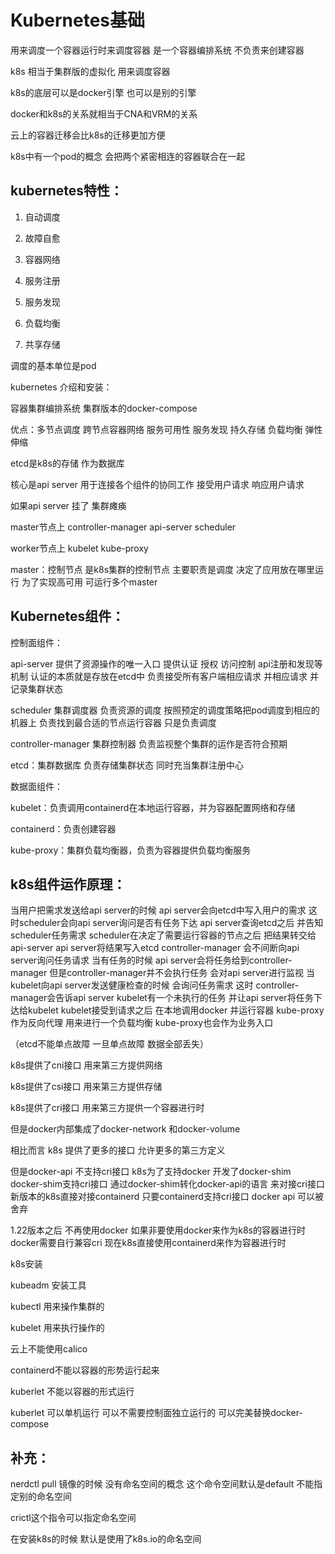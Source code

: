 # Kubernetes基础



用来调度一个容器运行时来调度容器 是一个容器编排系统 不负责来创建容器 

 

k8s 相当于集群版的虚拟化 用来调度容器 

k8s的底层可以是docker引擎 也可以是别的引擎 

docker和k8s的关系就相当于CNA和VRM的关系  

云上的容器迁移会比k8s的迁移更加方便 

k8s中有一个pod的概念 会把两个紧密相连的容器联合在一起 



## kubernetes特性： 

1. 自动调度

2. 故障自愈

3. 容器网络

4. 服务注册

5. 服务发现

6. 负载均衡

7. 共享存储

 

调度的基本单位是pod 

kubernetes 介绍和安装： 

容器集群编排系统 集群版本的docker-compose

优点：多节点调度 跨节点容器网络 服务可用性 服务发现 持久存储 负载均衡 弹性伸缩 

 

 

etcd是k8s的存储 作为数据库 

核心是api server 用于连接各个组件的协同工作 接受用户请求 响应用户请求 

如果api server 挂了 集群瘫痪 

 

master节点上 controller-manager api-server scheduler 

worker节点上 kubelet kube-proxy

 

master：控制节点 是k8s集群的控制节点 主要职责是调度 决定了应用放在哪里运行 为了实现高可用 可运行多个master 



## Kubernetes组件：

控制面组件：

api-server 提供了资源操作的唯一入口 提供认证 授权 访问控制 api注册和发现等机制 认证的本质就是存放在etcd中 负责接受所有客户端相应请求 并相应请求 并记录集群状态 

scheduler 集群调度器 负责资源的调度 按照预定的调度策略把pod调度到相应的机器上 负责找到最合适的节点运行容器 只是负责调度

controller-manager 集群控制器 负责监视整个集群的运作是否符合预期 

etcd：集群数据库 负责存储集群状态 同时充当集群注册中心 

 

数据面组件： 

kubelet：负责调用containerd在本地运行容器，并为容器配置网络和存储 

containerd：负责创建容器 

kube-proxy：集群负载均衡器，负责为容器提供负载均衡服务 

 

 

## k8s组件运作原理：



当用户把需求发送给api server的时候 api server会向etcd中写入用户的需求 这时scheduler会向api server询问是否有任务下达 api server查询etcd之后 并告知scheduler任务需求 scheduler在决定了需要运行容器的节点之后 把结果转交给api-server api server将结果写入etcd controller-manager 会不间断向api server询问任务请求 当有任务的时候 api server会将任务给到controller-manager 但是controller-manager并不会执行任务 会对api server进行监视 当kubelet向api server发送健康检查的时候 会询问任务需求 这时 controller-manager会告诉api server kubelet有一个未执行的任务 并让api server将任务下达给kubelet kubelet接受到请求之后 在本地调用docker 并运行容器 kube-proxy作为反向代理 用来进行一个负载均衡 kube-proxy也会作为业务入口 

（etcd不能单点故障 一旦单点故障 数据全部丢失）

 

 

k8s提供了cni接口 用来第三方提供网络 

k8s提供了csi接口 用来第三方提供存储 

k8s提供了cri接口 用来第三方提供一个容器进行时 

但是docker内部集成了docker-network 和docker-volume 

相比而言 k8s 提供了更多的接口 允许更多的第三方定义 

但是docker-api 不支持cri接口 k8s为了支持docker 开发了docker-shim docker-shim支持cri接口 通过docker-shim转化docker-api的语言 来对接cri接口 新版本的k8s直接对接containerd 只要containerd支持cri接口 docker api 可以被舍弃

 

1.22版本之后 不再使用docker 如果非要使用docker来作为k8s的容器进行时 docker需要自行兼容cri 现在k8s直接使用containerd来作为容器进行时 

 

 

k8s安装

kubeadm 安装工具 

kubectl 用来操作集群的 

kubelet 用来执行操作的 

云上不能使用calico

 

containerd不能以容器的形势运行起来 

kuberlet 不能以容器的形式运行 

kuberlet 可以单机运行 可以不需要控制面独立运行的 可以完美替换docker-compose 





## 补充： 

nerdctl pull 镜像的时候 没有命名空间的概念  这个命令空间默认是default 不能指定别的命名空间 

crictl这个指令可以指定命名空间 

在安装k8s的时候 默认是使用了k8s.io的命名空间 



 